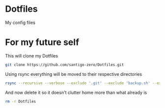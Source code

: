 # Dotfiles
My config files

# For my future self
This will clone my Dotfiles
``` bash
git clone https://github.com/santigo-zero/Dotfiles.git
```
Using rsync everything will be moved to their respective directories
``` bash
rsync --recursive --verbose --exclude '.git' --exclude 'backup.sh' --exclude 'README.md' --exclude 'not-home.sh' Dotfiles/ $HOME
```
And now delete it so it doesn't clutter home more than what already is
``` bash
rm -r Dotfiles
```
